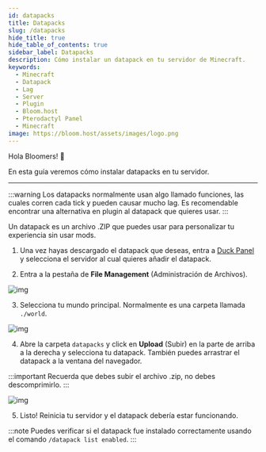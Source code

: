 ```yaml
---
id: datapacks
title: Datapacks
slug: /datapacks
hide_title: true
hide_table_of_contents: true
sidebar_label: Datapacks
description: Cómo instalar un datapack en tu servidor de Minecraft.
keywords:
  - Minecraft
  - Datapack
  - Lag
  - Server
  - Plugin
  - Bloom.host
  - Pterodactyl Panel
  - Minecraft
image: https://bloom.host/assets/images/logo.png
---
```


Hola Bloomers! 👋

En esta guía veremos cómo instalar datapacks en tu servidor.

---

:::warning
Los datapacks normalmente usan algo llamado funciones, las cuales corren cada tick y pueden causar mucho lag. Es 
recomendable encontrar una alternativa en plugin al datapack que quieres usar.
:::

Un datapack es un archivo .ZIP que puedes usar para personalizar tu experiencia sin usar mods.

1. Una vez hayas descargado el datapack que deseas, entra a [Duck Panel](https://mc.bloom.host/) y selecciona el servidor
al cual quieres añadir el datapack.

2. Entra a la pestaña de **File Management** (Administración de Archivos).

![img](/imgs/running_a_server/datapacks/1.png)

3. Selecciona tu mundo principal. Normalmente es una carpeta llamada `./world`.

![img](/imgs/running_a_server/datapacks/2.png)

4. Abre la carpeta `datapacks` y click en **Upload** (Subir) en la parte de arriba a la derecha y selecciona tu datapack.
También puedes arrastrar el datapack a la ventana del navegador.

:::important
Recuerda que debes subir el archivo .zip, no debes descomprimirlo.
:::

![img](/imgs/running_a_server/datapacks/3.png)

5. Listo! Reinicia tu servidor y el datapack debería estar funcionando.

:::note
Puedes verificar si el datapack fue instalado correctamente usando el comando `/datapack list enabled`.
:::
